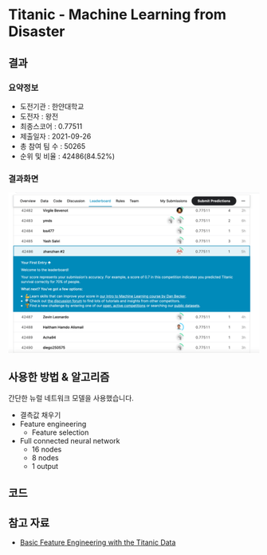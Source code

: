 # Titanic - Machine Learning from Disaster

## 결과

### 요약정보

- 도전기관 : 한얀대학교
- 도전자 : 왕전
- 최종스코어 : 0.77511
- 제출일자 : 2021-09-26
- 총 참여 팀 수 : 50265
- 순위 및 비율 : 42486(84.52%)

### 결과화면

![](./img/titanic.PNG)

## 사용한 방법 & 알고리즘

간단한 뉴럴 네트워크 모델을 사용했습니다.

- 결측값 채우기
- Feature engineering
  - Feature selection
- Full connected neural network
  - 16 nodes
  - 8 nodes
  - 1 output

## 코드

[](./titanic.ipynb)

## 참고 자료

- [Basic Feature Engineering with the Titanic Data](https://triangleinequality.wordpress.com/2013/09/08/basic-feature-engineering-with-the-titanic-data/)
